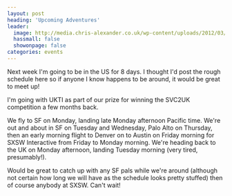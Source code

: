 ```yaml
---
layout: post
heading: 'Upcoming Adventures'
leader:
  image: http://media.chris-alexander.co.uk/wp-content/uploads/2012/03/sxsw-300x181.png
  hassmall: false
  showonpage: false
categories: events
---
```


Next week I'm going to be in the US for 8 days. I thought I'd post the rough schedule here so if anyone I know happens to be around, it would be great to meet up!

I'm going with UKTI as part of our prize for winning the SVC2UK competition a few months back.

We fly to SF on Monday, landing late Monday afternoon Pacific time. We're out and about in SF on Tuesday and Wednesday, Palo Alto on Thursday, then an early morning flight to Denver on to Austin on Friday morning for SXSW Interactive from Friday to Monday morning. We're heading back to the UK on Monday afternoon, landing Tuesday morning (very tired, presumably!).

Would be great to catch up with any SF pals while we're around (although not certain how long we will have as the schedule looks pretty stuffed) then of course anybody at SXSW. Can't wait!

<!-- Replace missing image from http://media.chris-alexander.co.uk/wp-content/uploads/2012/03/sxsw-300x181.png -->
